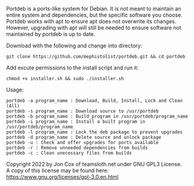 Portdeb is a ports-like system for Debian. It is not meant to maintain an entire system and dependencies, but the specific software you choose. Portdeb works with apt to ensure apt does not overwrite its changes. However, upgrading with apt will still be needed to ensure software not maintained by portdeb is up to date.  

Download with the following and change into directory:
```
git clone https://github.com/mephistolist/portdeb.git && cd portdeb
```
Add excute permissions to the install script and run it:
```
chmod +x installer.sh && sudo ./installer.sh 
```
Usage:
```
portdeb -a program_name : Download, Build, Install, Lock and Clean (All)  
portdeb -s program_name : Download source to /usr/portdeb  
portdeb -b program_name : Build program in /usr/portdeb/program_name  
portdeb -i program_name : Install a built program in /usr/portdeb/program_name  
portdeb -l program_name : Lock the deb package to prevent upgrades  
portdeb -d program_name : Delete source and unlock package  
portdeb -u : Check and offer upgrades for ports available   
portdeb -r : Remove unneeded dependencies from builds  
portdeb -c : Clean unecessary files from builds  
```
Copyright 2022 by Jon Cox of teamsloth.net under GNU GPL3 License.  
A copy of this license may be found here: https://www.gnu.org/licenses/gpl-3.0.en.html 

